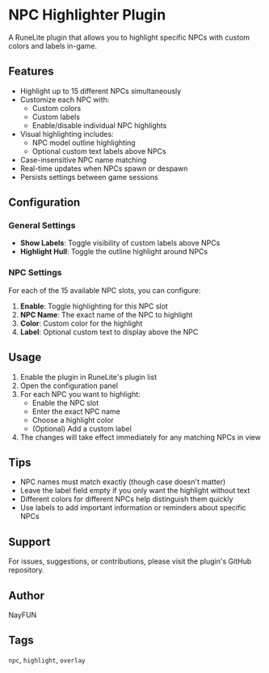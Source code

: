 
# NPC Highlighter Plugin

A RuneLite plugin that allows you to highlight specific NPCs with custom colors and labels in-game.

## Features

- Highlight up to 15 different NPCs simultaneously
- Customize each NPC with:
  - Custom colors
  - Custom labels
  - Enable/disable individual NPC highlights
- Visual highlighting includes:
  - NPC model outline highlighting
  - Optional custom text labels above NPCs
- Case-insensitive NPC name matching
- Real-time updates when NPCs spawn or despawn
- Persists settings between game sessions

## Configuration

### General Settings

- **Show Labels**: Toggle visibility of custom labels above NPCs
- **Highlight Hull**: Toggle the outline highlight around NPCs

### NPC Settings

For each of the 15 available NPC slots, you can configure:

1. **Enable**: Toggle highlighting for this NPC slot
2. **NPC Name**: The exact name of the NPC to highlight
3. **Color**: Custom color for the highlight
4. **Label**: Optional custom text to display above the NPC

## Usage

1. Enable the plugin in RuneLite's plugin list
2. Open the configuration panel
3. For each NPC you want to highlight:
   - Enable the NPC slot
   - Enter the exact NPC name
   - Choose a highlight color
   - (Optional) Add a custom label
4. The changes will take effect immediately for any matching NPCs in view

## Tips

- NPC names must match exactly (though case doesn't matter)
- Leave the label field empty if you only want the highlight without text
- Different colors for different NPCs help distinguish them quickly
- Use labels to add important information or reminders about specific NPCs

## Support

For issues, suggestions, or contributions, please visit the plugin's GitHub repository.

## Author

NayFUN

## Tags

`npc`, `highlight`, `overlay`